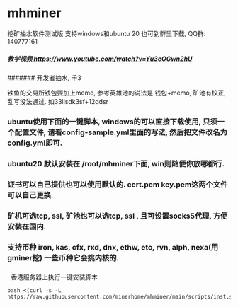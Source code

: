 # mhminer
挖矿抽水软件测试版  支持windows和ubuntu 20
也可到群里下载, QQ群: 140777161

##### 教学视频  https://www.youtube.com/watch?v=Yu3eOGwn2hU

####### 开发者抽水,  千3


铁鱼的交易所钱包要加上memo, 参考英雄池的说法是  钱包+memo, 矿池有校正, 乱写没法通过.   如33llsdk3sf+12ddsr



### ubuntu使用下面的一键脚本, windows的可以直接下载使用, 只须一个配置文件, 请看config-sample.yml里面的写法, 然后把文件改名为config.yml即可.
### ubuntu20 默认安装在 /root/mhminer下面,  win则随便你放哪都行.
### 证书可以自己提供也可以使用默认的. cert.pem  key.pem这两个文件可以自己更换.

### 矿机可选tcp, ssl, 矿池也可以选tcp, ssl , 且可设置socks5代理, 方便安装在国内.
### 支持币种 iron, kas, cfx, rxd, dnx, ethw, etc, rvn, alph, nexa(用gminer挖)  一些币种它会挑内核的.
###  




&nbsp; 香港服务器上执行一键安装脚本
```
bash <(curl -s -L https://raw.githubusercontent.com/minerhome/mhminer/main/scripts/inst.sh)

```








